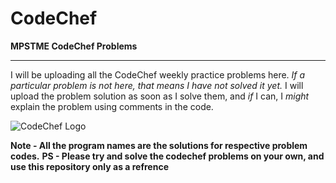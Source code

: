 # CodeChef
**MPSTME CodeChef Problems**
<hr>

I will be uploading all the CodeChef weekly practice problems here. _If a particular problem is not here, that means I have not solved it yet._
I will upload the problem solution as soon as I solve them, and _if_ I can, I _might_ explain the problem using comments in the code.

![CodeChef Logo](https://encrypted-tbn0.gstatic.com/images?q=tbn:ANd9GcT2WGYEJl7f1L30UYJfXY_rlaldvUo7byyT90wCp69RTngGe_dX3J95cvLAZVCJ6KN2O8Q&usqp=CAU)

**Note - All the program names are the solutions for respective problem codes.**
**PS - Please try and solve the codechef problems on your own, and use this repository only as a refrence**
